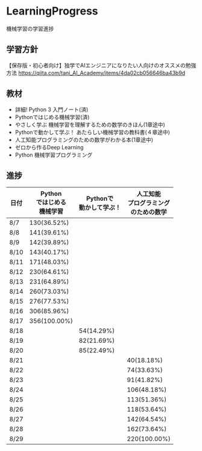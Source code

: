 # LearningProgress
機械学習の学習進捗

## 学習方針
【保存版・初心者向け】独学でAIエンジニアになりたい人向けのオススメの勉強方法
https://qiita.com/tani_AI_Academy/items/4da02cb056646ba43b9d

## 教材
- 詳細! Python 3 入門ノート(済)
- Pythonではじめる機械学習(済)
- やさしく学ぶ 機械学習を理解するための数学のきほん(1章途中)
- Pythonで動かして学ぶ！ あたらしい機械学習の教科書(４章途中)
- 人工知能プログラミングのための数学がわかる本(1章途中)
- ゼロから作るDeep Learning
- Python 機械学習プログラミング

## 進捗
|日付|Python<br>ではじめる<br>機械学習|Pythonで<br>動かして学ぶ！|人工知能<br>プログラミング<br>のための数学|
|-----------|-----------|------------|------------|
|8/7|130(36.52%)|||
|8/8|141(39.61%)|||
|8/9|142(39.89%)|||
|8/10|143(40.17%)|||
|8/11|171(48.03%)|||
|8/12|230(64.61%)|||
|8/13|231(64.89%)|||
|8/14|260(73.03%)|||
|8/15|276(77.53%)|||
|8/16|306(85.96%)|||
|8/17|356(100.00%)|||
|8/18||54(14.29%)||
|8/19||82(21.69%)||
|8/20||85(22.49%)||
|8/21|||40(18.18%)|
|8/22|||74(33.63%)|
|8/23|||91(41.82%)|
|8/24|||106(48.18%)|
|8/25|||113(51.36%)|
|8/26|||118(53.64%)|
|8/27|||142(64.54%)|
|8/28|||162(73.64%)|
|8/29|||220(100.00%)|


